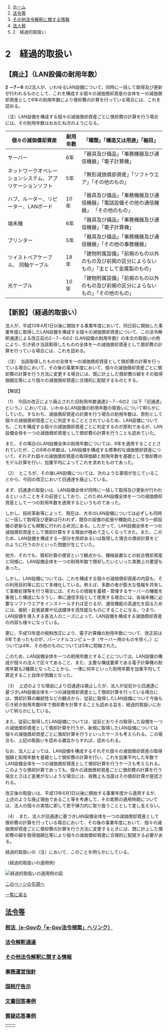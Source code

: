 1. [ホーム](https://www.nta.go.jp/)
2. [法令等](https://www.nta.go.jp/law/index.htm)
3. [その他法令解釈に関する情報](https://www.nta.go.jp/law/joho-zeikaishaku/sonota/sonota.htm)
4. [法人税](https://www.nta.go.jp/law/joho-zeikaishaku/hojin/houzin.htm)
5. 2　経過的取扱い

# 2　経過的取扱い

## 【廃止】（LAN設備の耐用年数）

**2** **－7－6** の2法人が、いわゆるLAN設備について、同時に一括して取得及び更新が行われるものとして、これを構成する個々の減価償却資産の全体を一の減価償却資産として6年の耐用年数により償却費の計算を行っている場合には、これを認める。

（注）LAN設備を構成する個々の減価償却資産ごとに償却費の計算を行う場合には、その耐用年数はおおむね次のようになる。

| 個々の減価償却資産 | 耐用年数 | 「種類」「構造又は用途」「細目」 |
| --- | --- | --- |
| サーバー | 6年 | 「器具及び備品」「事務機器及び通信機器」「電子計算機」 |
| ネットワークオペレーションシステム、アプリケーションソフト | 5年 | 「無形減価償却資産」「ソフトウエア」「その他のもの」 |
| ハブ、ルーター、リピーター、LANボード | 10年 | 「器具及び備品」「事務機器及び通信機器」「電話設備その他の通信機器」 「その他のもの」 |
| 端末機 | 6年 | 「器具及び備品」「事務機器及び通信機器」「電子計算機」 |
| プリンター | 5年 | 「器具及び備品」「事務機器及び通信機器」「その他の事務機器」 |
| ツイストベアケーブル、 同軸ケーブル | 18年 | 「建物附属設備」「前掲のもの以外のもの及び前掲の区分によらないもの」「主として金属製のもの」 |
| 光ケーブル | 10年 | 「建物附属設備」「前掲のもの以外のもの及び前掲の区分によらないもの」「その他のもの」 |

## 【新設】（経過的取扱い）

法人が、平成13年4月1日以後に開始する事業年度において、同日前に開始した事業年度に取得したLAN設備を構成する個々の減価償却資産について、この法令解釈通達による改正前の2－7－6の2《LAN設備の耐用年数》の本文の取扱いの例により、引き続き当該取得したものの全体を一の減価償却資産として償却費の計算を行っている場合には、これを認める。

（注）　当該取得したものの全体を一の減価償却資産として償却費の計算を行っている場合において、その後の事業年度において、個々の減価償却資産ごとに償却費の計算を行う方法に変更する場合には、既に計上した償却費の額をその取得価額比等により個々の減価償却資産に合理的に配賦するものとする。

【解説】

（1）　今回の改正により廃止された旧耐用年数通達2－7－6の2（以下「旧通達」という。）においては、いわゆるLAN設備の耐用年数の取扱いについて明らかにしていた。すなわち、減価償却資産の計算を行う場合の耐用年数は、原則として個々の減価償却資産ごとに判定することとされているため、LAN設備についても、これを構成する個々の減価償却資産ごとに判定するのが原則であるが、LAN設備全体を一つの減価償却資産として償却費の計算を行うことも認めていた。

また、その場合のLAN設備全体の耐用年数については、6年を適用することとされていたが、この6年の年数は、LAN設備を構成する標準的な減価償却資産について、それぞれ個々の減価償却資産の取得価額と耐用年数を基礎として償却費のモデル計算を行い、加重平均によってこれを求めたものであった。

（2）　ところが、その後LAN設備については、次のような事情が生じていることから、今回の改正において旧通達を廃止している。

まず、旧通達の取扱いは、LAN設備全体が同時に一括して取得及び更新が行われるといったことをその前提としており、このためLAN設備全体を一つの減価償却資産として一つの耐用年数を適用するというものであった。

しかし、技術革新等によって、現在は、大半のLAN設備については必ずしも同時に一括して取得及び更新は行われず、既存の設備の拡張や機能向上に伴う一部設備の更新なども頻繁に行われる状況にある。したがって、LAN設備全体を一つの減価償却資産として償却計算をする理由が極めて乏しくなってきた。また、このため、LAN設備を構成する一部分を除却あるいは取得した場合の償却計算をどのように行うのかといった問題が生じていた。

他方、それでも、償却計算の便宜という観点から、機械装置などの総合償却資産と同様に、LAN設備全体を一つの耐用年数で償却したいといった実務上の要望もあった。

しかし、LAN設備については、これを構成する個々の減価償却資産の内容も、その利用目的等に応じて多様化している。例えば、多数の者が膨大な情報を共有して事務処理等を行う場合には、それらの情報を蓄積・管理するサーバーの機能を重視した構成になろうし、単に通信手段として使用する場合には、各端末機に必要なソフトウエアをインストールすれば足りるが、通信機能の高速化を図るためには、接続・拡張装置や伝送媒体を高性能なものにすることになる。つまり、LAN設備を導入する各法人のニーズによって、LAN設備を構成する減価償却資産の内容も様々になっている。

更に、平成13年度の税制改正により、電子計算機の耐用年数について、改正前は6年であったものが、パーソナルコンピュータ（サーバー用のものを除く。）については4年、その他のものについては5年に短縮された。

このため、LAN設備全体を一つの耐用年数とすることについては、LAN設備の構成が個々の法人で区々であること、また、主要な構成要素である電子計算機の耐用年数も2種類となったことから、一律に何年といった耐用年数を加重平均して算定すること自体が困難となった。

（3）　上述のような理由により旧通達は廃止したが、法人が従前から旧通達に基づきLAN設備全体を一つの減価償却資産として償却計算を行っている場合には、償却計算の継続性などの観点から、従前に取得したLAN設備について今後も引き続き耐用年数6年で償却費を計算することも認める旨を、経過的取扱いにおいて明らかにしている。

また、従前に取得したLAN設備については、従前どおりその取得した設備を一つの減価償却資産として償却計算を行うが、新規に取得したLAN設備については個々の減価償却資産ごとに償却計算を行うといったケースも考えられる。この場合も、上記の取扱いを認める趣旨からすれば、認められる。

なお、法人によっては、LAN設備を構成するそれぞれ個々の減価償却資産の取得価額と耐用年数を基礎として償却費の計算を行い、これを加重平均した年数でLAN設備全体を一つの減価償却資産として償却計算を行うケースも考えられる。このような償却計算であっても、個々の減価償却資産ごとに償却費の計算を行う場合とさほど差異がないような場合には、税務上も当面はその償却計算が是認される。

改正後の取扱いは、平成13年4月1日以後に開始する事業年度から適用するが、上述のような廃止理由であること等を考慮して、その実際の適用時期については、法人の個々の実情に即して若干弾力的に取り扱うこととして差し支えない。

（4）　また、法人が旧通達に基づきLAN設備全体を一つの減価償却資産として償却費の計算を行っている場合において、その後の事業年度において、個々の減価償却資産ごとに償却費の計算を行う方法に変更するときには、既に計上した償却費の額を取得価額比等により個々の減価償却資産に合理的に配賦する必要がある。

経過的取扱いの（注）において、このことを明らかにしている。

（経過的取扱いの適用例）

![経過的取扱いの適用例の図](https://www.nta.go.jp/law/joho-zeikaishaku/hojin/020404-2/03/img/hyou_2_7_6_2.gif)

[このページの先頭へ](https://www.nta.go.jp/law/joho-zeikaishaku/hojin/020404-2/03/2_7_6_2.htm#page-top)

[一覧に戻る](https://www.nta.go.jp/law/joho-zeikaishaku/hojin/020404-2/03.htm)

## [法令等](https://www.nta.go.jp/law/index.htm)

### [税法（e-Govの「e-Gov法令検索」へリンク）](https://elaws.e-gov.go.jp/search/elawsSearch/elaws_search/lsg0100/)

### [法令解釈通達](https://www.nta.go.jp/law/tsutatsu/menu.htm)

### [その他法令解釈に関する情報](https://www.nta.go.jp/law/joho-zeikaishaku/sonota/sonota.htm)

### [事務運営指針](https://www.nta.go.jp/law/jimu-unei/jimu.htm)

### [国税庁告示](https://www.nta.go.jp/law/kokuji/kokuji.htm)

### [文書回答事例](https://www.nta.go.jp/law/bunshokaito/01.htm)

### [質疑応答事例](https://www.nta.go.jp/law/shitsugi/01.htm)

|     |     |
| --- | --- |
|  |  |